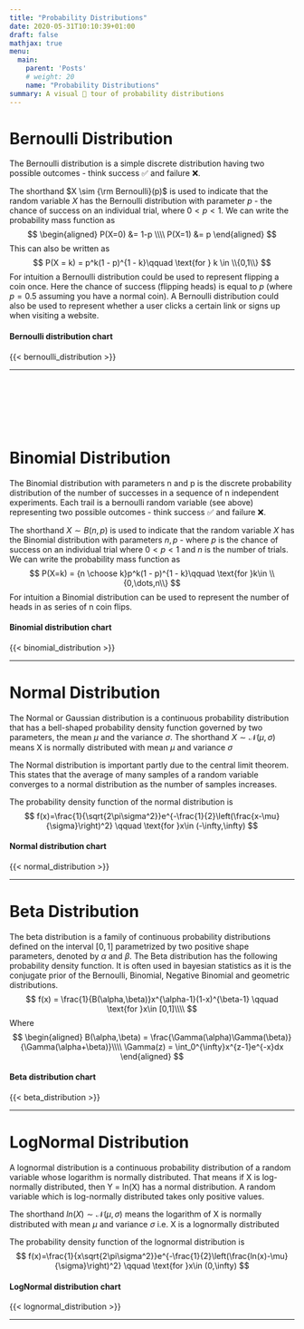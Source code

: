```yaml
---
title: "Probability Distributions"
date: 2020-05-31T10:10:39+01:00
draft: false
mathjax: true
menu:
  main:
    parent: 'Posts'
    # weight: 20
    name: "Probability Distributions"
summary: A visual 👀 tour of probability distributions 
---
```



# Bernoulli Distribution
The Bernoulli distribution is a simple discrete distribution having two possible outcomes - think success ✅ and failure ❌.

The shorthand $X \sim {\rm Bernoulli}(p)$ is used to indicate that the random variable $X$ has the Bernoulli distribution with parameter $p$ - the chance of success on an individual trial, where $0 < p < 1$. We can write the probability mass function as
$$
\begin{aligned}
P(X=0) &= 1-p \\\\
P(X=1) &= p
\end{aligned}
$$
This can also be written as
$$
P(X = k) = p^k(1 - p)^{1 - k}\qquad \text{for } k \in \\{0,1\\}
$$
For intuition a Bernoulli distribution could be used to represent flipping a coin once. Here the chance of success (flipping heads) is equal to $p$ (where $p=0.5$ assuming you have a normal coin). A Bernoulli distribution could also be used to represent whether a user clicks a certain link or signs up when visiting a website.

#### Bernoulli distribution chart

{{< bernoulli_distribution >}}

---
<br/>
<br/>
<br/>
<br/>
<br/>

# Binomial Distribution
The Binomial distribution with parameters n and p is the discrete probability distribution of the number of successes in a sequence of n independent experiments. Each trail is a bernoulli random variable (see above) representing two possible outcomes - think success ✅ and failure ❌.

The shorthand $X \sim B(n, p)$ is used to indicate that the random variable $X$ has the Binomial distribution with parameters $n, p$ - where $p$ is the chance of success on an individual trial where $0 < p < 1$ and $n$ is the number of trials. We can write the probability mass function as
$$
P(X=k) = {n \choose k}p^k(1 - p)^{1 - k}\qquad \text{for }k\in \\{0,\dots,n\\}
$$
For intuition a Binomial distribution can be used to represent the number of heads in as series of n coin flips.

#### Binomial distribution chart

{{< binomial_distribution >}}

---

# Normal Distribution
The Normal or Gaussian distribution is a continuous probability distribution that has a bell-shaped probability density function governed by two parameters, the mean $\mu$ and the variance $\sigma$. The shorthand $X \sim \mathcal{N}(\mu,\sigma)$ means X is normally distributed with mean $\mu$ and variance $\sigma$

The Normal distribution is important partly due to the central limit theorem. This states that the average of many samples of a random variable converges to a normal distribution as the number of samples increases.

The probability density function of the normal distribution is
$$
f(x)=\frac{1}{\sqrt{2\pi\sigma^2}}e^{-\frac{1}{2}\left(\frac{x-\mu}{\sigma}\right)^2}
\qquad \text{for }x\in (-\infty,\infty)
$$

#### Normal distribution chart

{{< normal_distribution >}}

---

# Beta Distribution

The beta distribution is a family of continuous probability distributions defined on the interval $[0, 1]$ parametrized by two positive shape parameters, denoted by $\alpha$ and $\beta$. The Beta distribution has the following probability density function. It is often used in bayesian statistics as it is the conjugate prior of the Bernoulli, Binomial, Negative Binomial and geometric distributions. 
$$
f(x) = \frac{1}{B(\alpha,\beta)}x^{\alpha-1}(1-x)^{\beta-1}
\qquad \text{for }x\in [0,1]\\\\
$$
Where
$$
\begin{aligned}
B(\alpha,\beta) = \frac{\Gamma(\alpha)\Gamma(\beta)}{\Gamma(\alpha+\beta)}\\\\
\Gamma(z) = \int_0^{\infty}x^{z-1}e^{-x}dx
\end{aligned}
$$

#### Beta distribution chart

{{< beta_distribution >}}

---

# LogNormal Distribution

A lognormal distribution is a continuous probability distribution of a random variable whose logarithm is normally distributed. That means if X is log-normally distributed, then Y = ln(X) has a normal distribution. A random variable which is log-normally distributed takes only positive values.

The shorthand $ln(X) \sim \mathcal{N}(\mu,\sigma)$ means the logarithm of X is normally distributed with mean $\mu$ and variance $\sigma$ i.e. X is a lognormally distributed

The probability density function of the lognormal distribution is
$$
f(x)=\frac{1}{x\sqrt{2\pi\sigma^2}}e^{-\frac{1}{2}\left(\frac{ln(x)-\mu}{\sigma}\right)^2}
\qquad \text{for }x\in (0,\infty)
$$

#### LogNormal distribution chart

{{< lognormal_distribution >}}

---